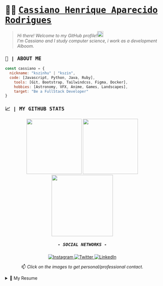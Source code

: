 
# 🐱‍💻 <samp><a href="https://www.linkedin.com/in/kszinhu">Cassiano Henrique Aparecido Rodrigues</a></samp>

>_Hi there! Welcome to my GitHub profile!<img width="20px" src="https://github.com/kszinhu/kszinhu/blob/master/sources/Hi.gif"><br>
I'm Cassiano and I study computer science, i work as a development Alboom._

### <samp>📃 | ABOUT ME</samp>

```javascript
const cassiano = {
  nickname: "kszinhu" | "kszin",
  code: [Javascript, Python, Java, Ruby],
	tools: [Git, Bootstrap, Tailwindcss, Figma, Docker],
	hobbies: [Astronomy, VFX, Anime, Games, Landscapes],
	target: "Be a FullStack Developer"
}
```

### <samp>📈 | MY GITHUB STATS</samp>
<div align="center">
	<img height="180px" src="https://github-readme-stats.vercel.app/api?username=kszinhu&show_icons=true&theme=dark&count_private=true"/>
	<img height="180px" src="https://github-readme-stats.vercel.app/api/top-langs/?username=kszinhu&layout=compact&theme=dark&hide=HTML,C"/>
	<img height="200px" src="https://github-readme-streak-stats.herokuapp.com/?user=kszinhu&theme=dark"/>
</div>

<h5 align="center"><samp>- SOCIAL NETWORKS -</samp></h5>
<p align="center">
	<a href="https://www.instagram.com/kszinhu">
	<img alt="Instagram" src="https://img.shields.io/badge/instagram-%23E4405F.svg?&style=for-the-badge&logo=instagram&logoColor=white" />
	</a>
	<a href="https://twitter.com/Kch0w1">
	<img alt="Twitter" src="https://img.shields.io/badge/Twitter%20-%231DA1F2.svg?&style=for-the-badge&logo=Twitter&logoColor=white"/>
	</a>
	<a href="https://www.linkedin.com/in/kszinhu">
	<img alt="LinkedIn" src="https://img.shields.io/badge/linkedin%20-%230077B5.svg?&style=for-the-badge&logo=linkedin&logoColor=white"/>
	</a>
</p>
<p align="center">📫<i> Click on the images to get personal/professional contact.</i></p>

<!-- MORE INFO -->

<details>
  <summary>📃 My Resume</summary>

## Education

- 📖 **Computer Science**\
📆 2020 - Currently\
📍 **UNESP - Universidade Universidade Estadual Paulista** - Bauru, Brazil

## Experience


- 👨‍💼 **Administrative Assistant**\
📆 2018 - 2020\
📍 **RAÍZEN S.A** - Barra Bonita/SP, Brazil

<img align="right" src="https://img.shields.io/badge/Microsoft%20Excel-217346?logo=microsoft-excel&logoColor=white" />
<img align="right" src="https://img.shields.io/badge/Microsoft%20Office-D83B01?logo=microsoft-office&logoColor=white" />
<img align="right" src="https://img.shields.io/badge/SAP-0FAAFF?logo=sap&logoColor=white" />
<img align="right" src="https://img.shields.io/badge/Windows-0078D6?logo=windows&logoColor=white" />

---

- 👨‍💻 **Development intern**\
📆 2021 - Currently\
📍 **Alboom** - Jau/SP, Brazil

<img align="right" src="https://img.shields.io/badge/React-20232A?&logo=react&logoColor=61DAFB" />
<img align="right" src="https://img.shields.io/badge/AngularJS-E23237?&logo=angularjs&logoColor=white" />
<img align="right" src="https://img.shields.io/badge/Bootstrap-563D7C?&logo=bootstrap&logoColor=white" />
<img align="right" src="https://img.shields.io/badge/HTML5-E34F26?&logo=html5&logoColor=white" />
<img align="right" src="https://img.shields.io/badge/CSS3-1572B6?&logo=css3&logoColor=white" />
<img align="right" src="https://img.shields.io/badge/(My)SQL-4479A1?logo=mysql&logoColor=white" />
<img align="right" src="https://img.shields.io/badge/JavaScript-323330?logo=javascript&logoColor=F7DF1E" />
<img align="right" src="https://img.shields.io/badge/Ruby-CC342D?&logo=ruby&logoColor=white" />

	

--- 

<!--## Skills

<img align="right" src="https://img.shields.io/badge/(My)SQL-4479A1?logo=mysql&logoColor=white" />
<img align="right" src="https://img.shields.io/badge/BASH-4EAA25?logo=gnu-bash&logoColor=white" />
<img align="right" src="https://img.shields.io/badge/PHP-777BB4?logo=php&logoColor=white" />
<img align="right" src="https://img.shields.io/badge/Go-00ADD8?logo=go&logoColor=white" />
<img align="right" src="https://img.shields.io/badge/Python-3776AB?logo=python&logoColor=white" />
<img align="right" src="https://img.shields.io/badge/C Sharp-239120?logo=c-sharp&logoColor=white" />
<img align="right" src="https://img.shields.io/badge/C++-00599C?logo=c%2B%2B&logoColor=white" />
<img align="right" src="https://img.shields.io/badge/C-A8B9CC?logo=c&logoColor=white" />

**Programming**

<img align="right" src="https://img.shields.io/badge/Arch-1793D1?logo=arch-linux&logoColor=white" />
<img align="right" src="https://img.shields.io/badge/Fedora-294172?logo=fedora&logoColor=white" />
<img align="right" src="https://img.shields.io/badge/Debian-A81D33?logo=debian&logoColor=white" />
<img align="right" src="https://img.shields.io/badge/Ubuntu-E95420?logo=ubuntu&logoColor=white" />
<img align="right" src="https://img.shields.io/badge/Windows-0078D6?logo=windows&logoColor=white" />

**Operating Systems** -->
</details>

